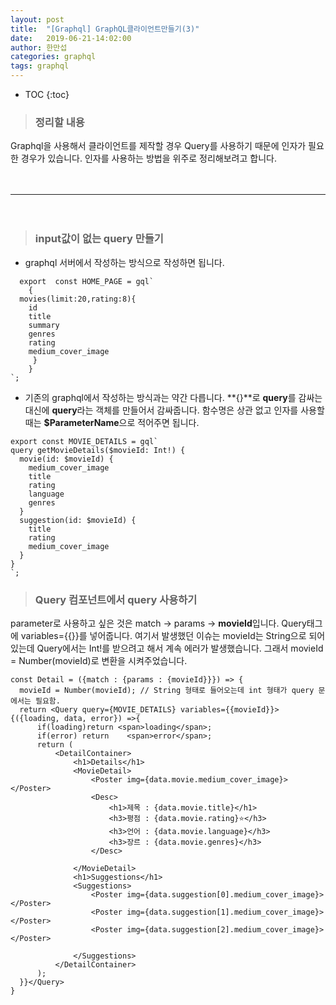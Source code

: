 ```yaml
---
layout: post
title:  "[Graphql] GraphQL클라이언트만들기(3)"
date:   2019-06-21-14:02:00
author: 한만섭
categories: graphql
tags: graphql 
---
```


* TOC
{:toc}


> ### 정리할 내용 
  Graphql을 사용해서 클라이언트를 제작할 경우 Query를 사용하기 때문에 인자가 필요한 경우가 있습니다. 인자를 사용하는 방법을 위주로 정리해보려고 합니다. 
  
  　  
 ***
 
 　  
> ### input값이 없는 query 만들기 
  
  * graphql 서버에서 작성하는 방식으로 작성하면 됩니다. 
  
  ```
    export  const HOME_PAGE = gql`
      {
    movies(limit:20,rating:8){
      id
      title
      summary
      genres
      rating
      medium_cover_image
       }
      }
  `;
  ```
  
  * 기존의 graphql에서 작성하는 방식과는 약간 다릅니다. **{}**로 **query**를 감싸는 대신에 **query**라는 객체를 만들어서 감싸줍니다. 
    함수명은 상관 없고 인자를 사용할 때는 **$ParameterName**으로 적어주면 됩니다. 
    
  ```
  export const MOVIE_DETAILS = gql`
  query getMovieDetails($movieId: Int!) {
    movie(id: $movieId) {
      medium_cover_image
      title
      rating
      language
      genres
    }
    suggestion(id: $movieId) {
      title
      rating
      medium_cover_image
    }
  }
`;
  ```
  
> ### Query 컴포넌트에서 query 사용하기 


  parameter로 사용하고 싶은 것은 match -> params -> **movieId**입니다. Query태그에 variables={{}}를 넣어줍니다. 여기서 발생했던 이슈는 
  movieId는 String으로 되어있는데 Query에서는 Int!를 받으려고 해서 계속 에러가 발생했습니다. 그래서 movieId = Number(movieId)로 변환을 
  시켜주었습니다. 
  
  ```
  const Detail = ({match : {params : {movieId}}}) => {
    movieId = Number(movieId); // String 형태로 들어오는데 int 형태가 query 문에서는 필요함. 
    return <Query query={MOVIE_DETAILS} variables={{movieId}}>{({loading, data, error}) =>{
        if(loading)return <span>loading</span>;
        if(error) return    <span>error</span>;
        return (
            <DetailContainer>
                <h1>Details</h1>
                <MovieDetail>
                    <Poster img={data.movie.medium_cover_image}></Poster>
                    <Desc>
                        <h1>제목 : {data.movie.title}</h1>
                        <h3>평점 : {data.movie.rating}⭐️</h3>
                        <h3>언어 : {data.movie.language}</h3>
                        <h3>장르 : {data.movie.genres}</h3>
                    </Desc>
                    
                </MovieDetail>
                <h1>Suggestions</h1>
                <Suggestions>
                    <Poster img={data.suggestion[0].medium_cover_image}></Poster>
                    <Poster img={data.suggestion[1].medium_cover_image}></Poster>
                    <Poster img={data.suggestion[2].medium_cover_image}></Poster>

                </Suggestions>
            </DetailContainer>
        );
    }}</Query>
}
  ```
